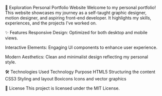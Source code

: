 🚀 Exploration
Personal Portfolio Website
Welcome to my personal portfolio! This website showcases my journey as a self-taught graphic designer, motion designer, and aspiring front-end developer. It highlights my skills, experiences, and the projects I've worked on.

✨ Features
Responsive Design: Optimized for both desktop and mobile views.

Interactive Elements: Engaging UI components to enhance user experience.

Modern Aesthetics: Clean and minimalist design reflecting my personal style.

🛠️ Technologies Used
Technology Purpose
HTML5 Structuring the content
CSS3 Styling and layout
Boxicons Icons and vector graphics

📄 License
This project is licensed under the MIT License.
